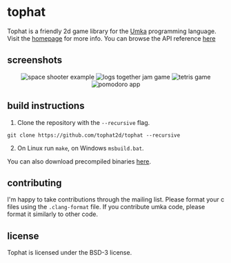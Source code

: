 # tophat

Tophat is a friendly 2d game library for the
[Umka](https://github.com/vtereshkov/umka-lang) programming language.  Visit
the [homepage](https://tophat2d.dev) for more info.  You can browse the API
reference [here](https://docs.tophat2d.dev)

## screenshots

<p align="center">
	<img
		src="https://tophat2d.dev/img/space-shooter.png"
		alt="space shooter example"
	>
	<img
		src="https://img.itch.zone/aW1hZ2UvMTA4MzEwMS82MjA4NzA5LnBuZw==/347x500/qNlZNI.png"
		alt="logs together jam game"
	>
	<img
		src="https://tophat2d.dev/img/tetris.png"
		alt="tetris game"
	>
	<img
		src="https://tophat2d.dev/img/pomodoro.png"
		alt="pomodoro app"
	>
</p>

## build instructions

1. Clone the repository with the `--recursive` flag.

```
git clone https://github.com/tophat2d/tophat --recursive
```

2. On Linux run `make`, on Windows `msbuild.bat`.

You can also download precompiled binaries [here](https://tophat2d.dev/dl).

## contributing

I'm happy to take contributions through the mailing list. Please format your c
files using the `.clang-format` file. If you contribute umka code, please
format it similarly to other code.

## license

Tophat is licensed under the BSD-3 license.
